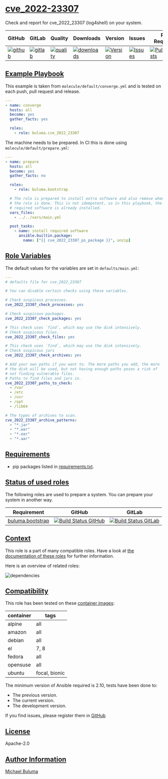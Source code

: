# [cve_2022-23307](#cve_2022-23307)

Check and report for cve_2022_23307 (log4shell) on your system.

|GitHub|GitLab|Quality|Downloads|Version|Issues|Pull Requests|
|------|------|-------|---------|-------|------|-------------|
|[![github](https://github.com/buluma/ansible-role-cve_2022-23307/workflows/Ansible%20Molecule/badge.svg)](https://github.com/buluma/ansible-role-cve_2022-23307/actions)|[![gitlab](https://gitlab.com/buluma/ansible-role-cve_2022-23307/badges/master/pipeline.svg)](https://gitlab.com/buluma/ansible-role-cve_2022-23307)|[![quality](https://img.shields.io/ansible/quality/)](https://galaxy.ansible.com/buluma/cve_2022-23307)|[![downloads](https://img.shields.io/ansible/role/d/)](https://galaxy.ansible.com/buluma/cve_2022-23307)|[![Version](https://img.shields.io/github/release/buluma/ansible-role-cve_2022-23307.svg)](https://github.com/buluma/ansible-role-cve_2022-23307/releases/)|[![Issues](https://img.shields.io/github/issues/buluma/ansible-role-cve_2022-23307.svg)](https://github.com/buluma/ansible-role-cve_2022-23307/issues/)|[![PullRequests](https://img.shields.io/github/issues-pr-closed-raw/buluma/ansible-role-cve_2022-23307.svg)](https://github.com/buluma/ansible-role-cve_2022-23307/pulls/)|

## [Example Playbook](#example-playbook)

This example is taken from `molecule/default/converge.yml` and is tested on each push, pull request and release.
```yaml
---
- name: converge
  hosts: all
  become: yes
  gather_facts: yes

  roles:
    - role: buluma.cve_2022_23307
```

The machine needs to be prepared. In CI this is done using `molecule/default/prepare.yml`:
```yaml
---
- name: prepare
  hosts: all
  become: yes
  gather_facts: no

  roles:
    - role: buluma.bootstrap

  # The role is prepared to install extra software and also remove when
  # the role is done. This is not idempotent, so in this playbook, the
  # required software is already installed.
  vars_files:
    - ../../vars/main.yml

  post_tasks:
    - name: install required software
      ansible.builtin.package:
        name: ["{{ cve_2022_23307_ps_package }}", unzip]
```


## [Role Variables](#role-variables)

The default values for the variables are set in `defaults/main.yml`:
```yaml
---
# defaults file for cve_2022_23307

# You can disable certain checks using these variables.

# Check suspicous processes.
cve_2022_23307_check_processes: yes

# Check suspicous packages.
cve_2022_23307_check_packages: yes

# This check uses `find`, which may use the disk intensively.
# Check suspicous files.
cve_2022_23307_check_files: yes

# This check uses `find`, which may use the disk intensively.
# Check suspicous jars
cve_2022_23307_check_archives: yes

# Add your own paths if you want to. The more paths you add, the more
# the disk will be used, but not having enough paths poses a risk of
# not finding vulnerable files.
# Paths to find files and jars in.
cve_2022_23307_paths_to_check:
  - /var
  - /etc
  - /usr
  - /opt
  - /lib64

# The types of archives to scan.
cve_2022_23307_archive_patterns:
  - "*.jar"
  - "*.war"
  - "*.ear"
  - "*.aar"
```

## [Requirements](#requirements)

- pip packages listed in [requirements.txt](https://github.com/buluma/ansible-role-cve_2022-23307/blob/main/requirements.txt).

## [Status of used roles](#status-of-requirements)

The following roles are used to prepare a system. You can prepare your system in another way.

| Requirement | GitHub | GitLab |
|-------------|--------|--------|
|[buluma.bootstrap](https://galaxy.ansible.com/buluma/bootstrap)|[![Build Status GitHub](https://github.com/buluma/ansible-role-bootstrap/workflows/Ansible%20Molecule/badge.svg)](https://github.com/buluma/ansible-role-bootstrap/actions)|[![Build Status GitLab ](https://gitlab.com/buluma/ansible-role-bootstrap/badges/master/pipeline.svg)](https://gitlab.com/buluma/ansible-role-bootstrap)|

## [Context](#context)

This role is a part of many compatible roles. Have a look at [the documentation of these roles](https://buluma.co.ke/) for further information.

Here is an overview of related roles:

![dependencies](https://raw.githubusercontent.com/buluma/ansible-role-cve_2022-23307/png/requirements.png "Dependencies")

## [Compatibility](#compatibility)

This role has been tested on these [container images](https://hub.docker.com/u/buluma):

|container|tags|
|---------|----|
|alpine|all|
|amazon|all|
|debian|all|
|el|7, 8|
|fedora|all|
|opensuse|all|
|ubuntu|focal, bionic|

The minimum version of Ansible required is 2.10, tests have been done to:

- The previous version.
- The current version.
- The development version.



If you find issues, please register them in [GitHub](https://github.com/buluma/ansible-role-cve_2022-23307/issues)

## [License](#license)

Apache-2.0

## [Author Information](#author-information)

[Michael Buluma](https://buluma.github.io/)
